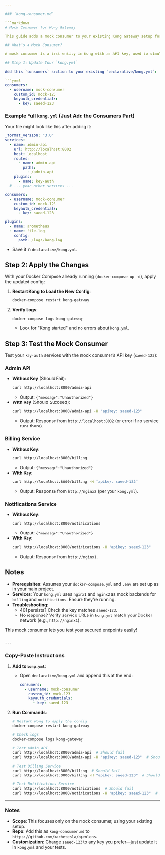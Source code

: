 ```yaml
---

### `kong-consumer.md`

```markdown
# Mock Consumer for Kong Gateway

This guide adds a mock consumer to your existing Kong Gateway setup for testing purposes. It’s designed to work with your `docker-compose.yml` and `kong.yml`, focusing on the `key-auth` plugin.

## What’s a Mock Consumer?

A mock consumer is a test entity in Kong with an API key, used to simulate a client accessing secured services like `admin-api`, `billing-service`, or `notifications-service`.

## Step 1: Update Your `kong.yml`

Add this `consumers` section to your existing `declarative/kong.yml`:

```yaml
consumers:
  - username: mock-consumer
    custom_id: mock-123
    keyauth_credentials:
      - key: saeed-123
```

### Example Full `kong.yml` (Just Add the Consumers Part)
Your file might look like this after adding it:

```yaml
_format_version: "3.0"
services:
  - name: admin-api
    url: http://localhost:8002
    host: localhost
    routes:
      - name: admin-api
        paths:
          - /admin-api
    plugins:
      - name: key-auth
  # ... your other services ...

consumers:
  - username: mock-consumer
    custom_id: mock-123
    keyauth_credentials:
      - key: saeed-123

plugins:
  - name: prometheus
  - name: file-log
    config:
      path: /logs/kong.log
```

- Save it in `declarative/kong.yml`.

## Step 2: Apply the Changes

With your Docker Compose already running (`docker-compose up -d`), apply the updated config:

1. **Restart Kong to Load the New Config**:
   ```bash
   docker-compose restart kong-gateway
   ```

2. **Verify Logs**:
   ```bash
   docker-compose logs kong-gateway
   ```
    - Look for "Kong started" and no errors about `kong.yml`.

## Step 3: Test the Mock Consumer

Test your `key-auth` services with the mock consumer’s API key (`saeed-123`):

### Admin API
- **Without Key** (Should Fail):
  ```bash
  curl http://localhost:8000/admin-api
  ```
    - Output: `{"message":"Unauthorized"}`
- **With Key** (Should Succeed):
  ```bash
  curl http://localhost:8000/admin-api -H "apikey: saeed-123"
  ```
    - Output: Response from `http://localhost:8002` (or error if no service runs there).

### Billing Service
- **Without Key**:
  ```bash
  curl http://localhost:8000/billing
  ```
    - Output: `{"message":"Unauthorized"}`
- **With Key**:
  ```bash
  curl http://localhost:8000/billing -H "apikey: saeed-123"
  ```
    - Output: Response from `http://nginx2` (per your `kong.yml`).

### Notifications Service
- **Without Key**:
  ```bash
  curl http://localhost:8000/notifications
  ```
    - Output: `{"message":"Unauthorized"}`
- **With Key**:
  ```bash
  curl http://localhost:8000/notifications -H "apikey: saeed-123"
  ```
    - Output: Response from `http://nginx1`.

## Notes

- **Prerequisites**: Assumes your `docker-compose.yml` and `.env` are set up as in your main project.
- **Services**: Your `kong.yml` uses `nginx1` and `nginx2` as mock backends for `billing` and `notifications`. Ensure they’re running.
- **Troubleshooting**:
    - 401 persists? Check the key matches `saeed-123`.
    - No response? Verify service URLs in `kong.yml` match your Docker network (e.g., `http://nginx1`).

This mock consumer lets you test your secured endpoints easily!
```

---
```


### Copy-Paste Instructions

1. **Add to `kong.yml`**:
   - Open `declarative/kong.yml` and append this at the end:
     ```yaml
     consumers:
       - username: mock-consumer
         custom_id: mock-123
         keyauth_credentials:
           - key: saeed-123
     ```

2. **Run Commands**:
   ```bash
   # Restart Kong to apply the config
   docker-compose restart kong-gateway

   # Check logs
   docker-compose logs kong-gateway

   # Test Admin API
   curl http://localhost:8000/admin-api  # Should fail
   curl http://localhost:8000/admin-api -H "apikey: saeed-123"  # Should work

   # Test Billing Service
   curl http://localhost:8000/billing  # Should fail
   curl http://localhost:8000/billing -H "apikey: saeed-123"  # Should work

   # Test Notifications Service
   curl http://localhost:8000/notifications  # Should fail
   curl http://localhost:8000/notifications -H "apikey: saeed-123"  # Should work
   ```

---

### Notes
- **Scope**: This focuses only on the mock consumer, using your existing setup.
- **Repo**: Add this as `kong-consumer.md` to `https://github.com/bachetesla/openlens`.
- **Customization**: Change `saeed-123` to any key you prefer—just update it in `kong.yml` and your tests.


